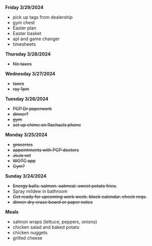 **Friday 3/29/2024**
* pick up tags from dealership
* gym chest
* Easter plan
* Easter basket
* apl and game changer
* timesheets

**Thursday 3/28/2024**
* ~~file taxes~~

**Wednesday 3/27/2024**
* ~~taxes~~
* ~~ray 1pm~~

**Tuesday 3/26/2024**

* ~~PCP Dr paperwork~~
* ~~dinner?~~
* ~~gym~~
* ~~set up chime on Rachaels phone~~

**Monday 3/25/2024**

* ~~groceries~~
* ~~appointments with PCP doctors~~
* ~~JoJo vet~~
* ~~WOTC app~~
* ~~Gym?~~

**Sunday 3/24/2024**

* ~~Energy balls. salmon. oatmeal. sweet potato fries.~~
* Spray mildew in bathroom
* ~~Get ready for upcoming work week. block calendar. check reqs.~~
* ~~dinner dry erase board or paper notes~~

**Meals**

* salmon wraps (lettuce, peppers, onions)
* chicken salad and baked potato
* chicken nuggets
* grilled cheese

